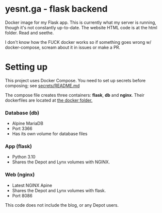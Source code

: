 # yesnt.ga - flask backend
Docker image for my Flask app. This is currently what my server is running, though it's not constantly up-to-date.
The website HTML code is at the html folder. Read and seethe.

I don't know how the FUCK docker works so if something goes wrong w/ docker-compose, scream about it in issues or make a PR.

# Setting up
This project uses Docker Compose. You need to set up secrets before composing; see [secrets/README.md](secrets/README.md)

The compose file creates three containers: **flask**, **db** and **nginx**. Their dockerfiles are located at [the docker folder.](docker/)

### Database (db)
* Alpine MariaDB
* Port 3366
* Has its own volume for database files

### App (flask)
* Python 3.10
* Shares the Depot and Lynx volumes with NGINX.

### Web (nginx)
* Latest NGINX Apine
* Shares the Depot and Lynx volumes with flask.
* Port 8086

This code does not include the blog, or any Depot users.
